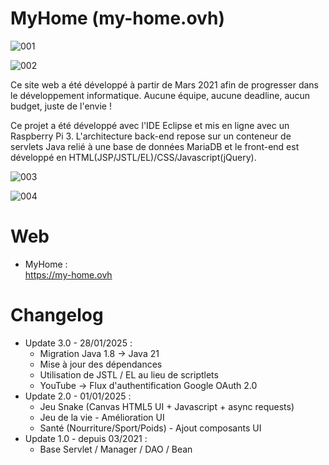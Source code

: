 # MyHome (my-home.ovh)  
  
![001](https://github.com/user-attachments/assets/6f052c63-3685-495c-95a7-d00bd06baa2c)  
  
![002](https://github.com/user-attachments/assets/eb14fcce-615d-4262-b21e-fadce4df093a)  
  
Ce site web a été développé à partir de Mars 2021 afin de progresser dans le développement informatique.
Aucune équipe, aucune deadline, aucun budget, juste de l'envie !

Ce projet a été développé avec l'IDE Eclipse et mis en ligne avec un Raspberry Pi 3.
L'architecture back-end repose sur un conteneur de servlets Java relié à une base de données MariaDB et le front-end est développé en HTML(JSP/JSTL/EL)/CSS/Javascript(jQuery).
  
![003](https://github.com/user-attachments/assets/3ef900c4-5273-49e1-ba64-98a42e889c2f)  
  
![004](https://github.com/user-attachments/assets/e4b6594e-d45a-4084-afa1-a1ac2d36fadb)  
  

# Web

* MyHome :  
https://my-home.ovh  

# Changelog

* Update 3.0 - 28/01/2025 :  
  * Migration Java 1.8 -> Java 21
  * Mise à jour des dépendances
  * Utilisation de JSTL / EL au lieu de scriptlets
  * YouTube -> Flux d'authentification Google OAuth 2.0
* Update 2.0 - 01/01/2025 :  
  * Jeu Snake (Canvas HTML5 UI + Javascript + async requests)
  * Jeu de la vie - Amélioration UI
  * Santé (Nourriture/Sport/Poids) - Ajout composants UI
* Update 1.0 - depuis 03/2021 :  
  * Base Servlet / Manager / DAO / Bean
